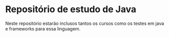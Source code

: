 # Repositório de estudo de Java

Neste repositório estarão inclusos tantos os cursos como os testes em java e frameworks para essa linguagem.
